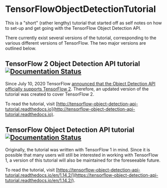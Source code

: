 # TensorFlowObjectDetectionTutorial
 

This is a "short" (rather lengthy) tutorial that started off as self notes on how to set-up and get going with the TensorFlow Object Detection API.

There currently exist several versions of the tutorial, corresponding to the various different versions of TensorFlow. The two major versions are outlined below.

## TensorFlow 2 Object Detection API tutorial [![Documentation Status](https://readthedocs.org/projects/tensorflow-object-detection-api-tutorial/badge/?version=latest)](http://tensorflow-object-detection-api-tutorial.readthedocs.io/en/latest/?badge=latest)

Since July 10, 2020 TensorFlow [announced that the Object Detection API officially supports TensorFlow 2](https://blog.tensorflow.org/2020/07/tensorflow-2-meets-object-detection-api.html). Therefore, an updated version of the tutorial was created to cover TensorFlow 2. 

To read the tutorial, visit [http://tensorflow-object-detection-api-tutorial.readthedocs.io](http://tensorflow-object-detection-api-tutorial.readthedocs.io).

## TensorFlow Object Detection API tutorial [![Documentation Status](https://readthedocs.org/projects/tensorflow-object-detection-api-tutorial/badge/?version=1.14.2)](http://tensorflow-object-detection-api-tutorial.readthedocs.io/en/1.14.2/?badge=1.14.2)

Originally, the tutorial was written with TensorFlow 1 in mind. Since it is possible that many users will still be interested in working with TensorFlow 1, a version of this tutorial will also be maintained for the foreseeable future.

To read the tutorial, visit [https://tensorflow-object-detection-api-tutorial.readthedocs.io/en/1.14.2/](https://tensorflow-object-detection-api-tutorial.readthedocs.io/en/1.14.2/).

